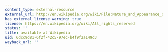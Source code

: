 ```yaml
---
content_type: external-resource
external_url: http://en.wikipedia.org/wiki/File:Nature_and_Appearance_of_Deer_and_how_they_can_be_hunted_with_Dogs_Fac_simile_of_a_Miniature_in_the_Livre_du_Roy_Modus_Manuscript_of_the_Fourteenth_Century_National_Library_of_Paris.png
has_external_license_warning: true
license: https://en.wikipedia.org/wiki/All_rights_reserved
status: ''
title: available at Wikipedia
uid: 6dcc9d81-6f2f-42c5-97ec-b4f9f2a149d3
wayback_url: ''
---
```

